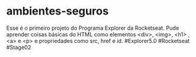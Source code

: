 # ambientes-seguros
Esse é o primeiro projeto do Programa Explorer da Rocketseat. Pude aprender coisas básicas do HTML como elementos &lt;div>, &lt;img>, &lt;h1> , &lt;a> e &lt;p> e propriedades como src, href e id. #Explorer5.0 #Rocketseat #Stage02
